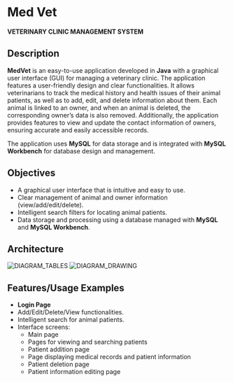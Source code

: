# Med Vet
**VETERINARY CLINIC MANAGEMENT SYSTEM**

## Description  
**MedVet** is an easy-to-use application developed in **Java** with a graphical user interface (GUI) for managing a veterinary clinic. The application features a user-friendly design and clear functionalities. It allows veterinarians to track the medical history and health issues of their animal patients, as well as to add, edit, and delete information about them. Each animal is linked to an owner, and when an animal is deleted, the corresponding owner’s data is also removed. Additionally, the application provides features to view and update the contact information of owners, ensuring accurate and easily accessible records.

The application uses **MySQL** for data storage and is integrated with **MySQL Workbench** for database design and management.

## Objectives  
- A graphical user interface that is intuitive and easy to use.  
- Clear management of animal and owner information (view/add/edit/delete).  
- Intelligent search filters for locating animal patients.  
- Data storage and processing using a database managed with **MySQL** and **MySQL Workbench**.  

## Architecture  
![DIAGRAM_TABLES](https://github.com/user-attachments/assets/450b5bbf-b36c-4079-89a9-4bdca2d15b5c) 
![DIAGRAM_DRAWING](https://github.com/user-attachments/assets/5d087398-87c9-49c2-827e-b9a79d43da41)  

## Features/Usage Examples  

- **Login Page**  
- Add/Edit/Delete/View functionalities.  
- Intelligent search for animal patients.  
- Interface screens:  
  - Main page  
  - Pages for viewing and searching patients  
  - Patient addition page  
  - Page displaying medical records and patient information  
  - Patient deletion page  
  - Patient information editing page  

